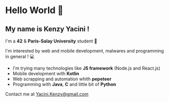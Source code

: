 # Hello World 👋

## My name is **Kenzy Yacini** !

I'm a **42** & **Paris-Salay University** student 📖

I'm interested by web and mobile development, malwares and programming in general ! 💻

* I'm trying many technologies like **JS framework** (Node.js and React.js)
* Mobile development with **Kotlin**
* Web scrapping and automation whith **pepeteer**
* Programming with **Java**, **C** and little bit of **Python**

Contact me at Yacini.Kenzy@gmail.com


